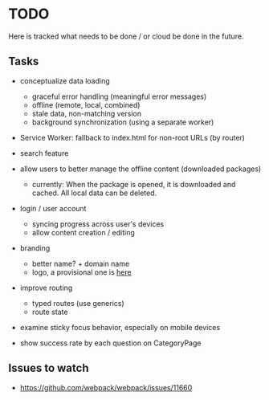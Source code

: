 # TODO

Here is tracked what needs to be done / or cloud be done in the future.


## Tasks

* conceptualize data loading
	* graceful error handling (meaningful error messages)
	* offline (remote, local, combined)
	* stale data, non-matching version
	* background synchronization (using a separate worker)

* Service Worker: fallback to index.html for non-root URLs (by router)

* search feature

* allow users to better manage the offline content (downloaded packages)
	* currently: When the package is opened, it is downloaded and cached. All local data can be deleted.

* login / user account
	* syncing progress across user's devices
	* allow content creation / editing

* branding
	* better name? + domain name
	* logo, a provisional one is [here](./app/images/app-icon)

* improve routing
	* typed routes (use generics)
	* route state

* examine sticky focus behavior, especially on mobile devices

* show success rate by each question on CategoryPage


## Issues to watch

* https://github.com/webpack/webpack/issues/11660
